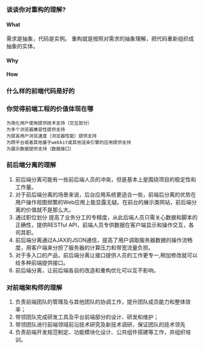 ### 谈谈你对重构的理解?
#### What
需求是抽象，代码是实例。
重构就是按照对需求的抽象理解，把代码重新组织成抽象的实体。
#### Why

#### How

### 什么样的前端代码是好的


### 你觉得前端工程的价值体现在哪
```
为简化用户使用提供技术支持（交互部分）
为多个浏览器兼容性提供支持
为提高用户浏览速度（浏览器性能）提供支持
为跨平台或者其他基于webkit或其他渲染引擎的应用提供支持
为展示数据提供支持（数据接口）
```

### 前后端分离的理解
1. 前后端分离可能有一些前后端人员的冲突，但是基本上是围绕项目的稳定性和工作量。
2. 对于前后端分离的场景来说，后台应用系统更适合一些，前端后分离的优势在用户操作视图频繁的Web应用上能显露无疑。在前台的展示类网站，前后端分离的价值就不是那么大。
3. 通过职位划分 提高了业务分工的专精度，从此后端人员只需关心数据和脚本的正确性，提供RESTful API，前端人员专供数据在客户端显示和操作交互，各司其职。
4. 前后端分离通过AJAX的JSON通信，提高了用户调取服务器数据的操作流畅度，用客户端来分担了服务器的计算压力和带宽流量负担。
5. 对于多入口的产品，前后端分离让接口提供人员的工作更专一,稍加修改就可以给多种前端提供接口。
6. 前后端分离，让前后端各自的改造和重构优化可以互不影响。


### 对前端架构师的理解
1. 负责前端团队的管理及与其他团队的协调工作，提升团队成员能力和整体效率；
2. 带领团队完成研发工具及平台前端部分的设计、研发和维护；
3. 带领团队进行前端领域前沿技术研究及新技术调研，保证团队的技术领先
4. 负责前端开发规范制定、功能模块化设计、公共组件搭建等工作，并组织培训。